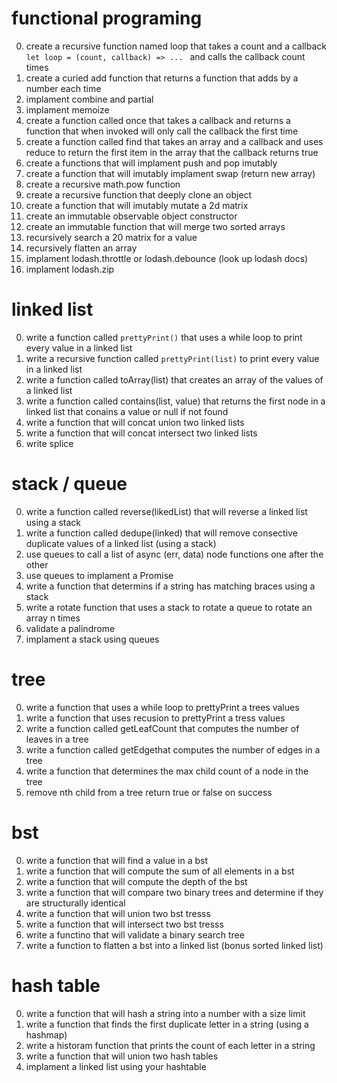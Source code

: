 # functional programing
0. create a recursive function named loop that takes a count and a callback `let loop = (count, callback) => ... ` and calls the callback count times
0. create a curied add function that returns a function that adds by a number each time
0. implament combine and partial 
0. implament memoize
0. create a function called once that takes a callback and returns a function that when invoked will only call the callback the first time
0. create a function called find that takes an array and a callback and uses reduce to return the first item in the array that the callback returns true
0. create a functions that will implament push and pop imutably
0. create a function that will imutably implament swap (return new array)
0. create a recursive math.pow function
0. create a recursive function that deeply clone an object
0. create a function that will imutably mutate a 2d matrix
0. create an immutable observable object constructor
0. create an immutable function that will merge two sorted arrays
0. recursively search a 20 matrix for a value
0. recursively flatten an array
0. implament lodash.throttle or lodash.debounce (look up lodash docs)
0. implament lodash.zip 

# linked list 
0. write a function called `prettyPrint()` that uses a while loop to print every value in a linked list
0. write a recursive function called `prettyPrint(list)` to print every value in a linked list
0. write a function called toArray(list) that creates an array of the values of a linked list
0. write a function called contains(list, value) that returns the first node in a linked list that conains a value or null if not found
0. write a function that will concat union two linked lists
0. write a function that will concat intersect two linked lists
0. write splice

# stack / queue
0. write a function called reverse(likedList) that will reverse a linked list using a stack
0. write a function called dedupe(linked) that will remove consective duplicate values of a linked list (using a stack)
0. use queues to call a list of async (err, data) node functions one after the other
0. use queues to implament a Promise
0. write a function that determins if a string has matching braces using a stack
0. write a rotate function that uses a stack to rotate a queue to rotate an array n times
0. validate a palindrome
0. implament a stack using queues

# tree 
0. write a function that uses a while loop to prettyPrint a trees values
0. write a function that uses recusion to prettyPrint a tress values
0. write a function called getLeafCount that computes the number of leaves in a tree
0. write a function called getEdgethat computes the number of edges in a tree
0. write a function that determines the max child count of a node in the tree
0. remove nth child from a tree return true or false on success

# bst 
0. write a function that will find a value in a bst 
0. write a function that will compute the sum of all elements in a bst
0. write a function that will compute the depth of the bst
0. write a function that will compare two binary trees and determine if they are structurally identical 
0. write a function that will union two bst tresss
0. write a function that will intersect two bst tresss
0. write a functino that will validate a binary search tree 
0. write a function to flatten a bst into a linked list (bonus sorted linked list)

# hash table
0. write a function that will hash a string into a number with a size limit
0. write a function that finds the first duplicate letter in a string (using a hashmap)
0. write a historam function that prints the count of each letter in a string
0. write a function that will union two hash tables
0. implament a linked list using your hashtable
